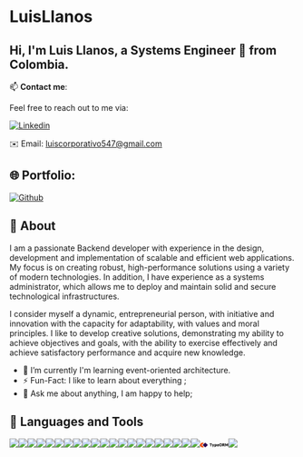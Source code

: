 # LuisLlanos
## Hi, I'm Luis Llanos, a Systems Engineer 🚀 from Colombia.

📫 **Contact me**:

Feel free to reach out to me via:

[![Linkedin](https://img.shields.io/badge/-LinkedIn-blue?style=flat&logo=Linkedin&logoColor=white)](https://www.linkedin.com/in/luis-alfonso-llanos-a64639206/)

✉️ Email: luiscorporativo547@gmail.com


## 🌐 Portfolio:

[![Github](https://img.shields.io/badge/-Github-000?style=for-the-badge&logo=Github&logoColor=white)](https://github.com/luisLlanos23/iaac-bakend-portfolio)

## 🧐 About

I am a passionate Backend developer with experience in the design, development and implementation of scalable and efficient web applications. My focus is on creating robust, high-performance solutions using a variety of modern technologies. In addition, I have experience as a systems administrator, which allows me to deploy and maintain solid and secure technological infrastructures.

I consider myself a dynamic, entrepreneurial person, with initiative and innovation with the capacity for adaptability, with values ​​and moral principles. I like to develop creative solutions, demonstrating my ability to achieve objectives and goals, with the ability to exercise effectively and achieve satisfactory performance and acquire new knowledge.

- 🌱 I’m currently I'm learning event-oriented architecture.
- ⚡️ Fun-Fact: I like to learn about everything ;
- 💬 Ask me about anything, I am happy to help;

## 📌 Languages and Tools

<code><img width="10%" src="https://www.vectorlogo.zone/logos/nodejs/nodejs-ar21.svg"></code><code><img width="10%" src="https://www.vectorlogo.zone/logos/javascript/javascript-ar21.svg"></code><code><img width="10%" src="https://www.vectorlogo.zone/logos/typescriptlang/typescriptlang-ar21.svg"></code><code><img width="10%" src="https://www.vectorlogo.zone/logos/expressjs/expressjs-ar21.svg"></code><code><img width="10%" src="https://www.vectorlogo.zone/logos/nestjs/nestjs-ar21.svg"></code><code><img width="10%" src="https://www.vectorlogo.zone/logos/python/python-ar21.svg"></code><code><img width="10%" src="https://www.vectorlogo.zone/logos/mongodb/mongodb-ar21.svg"></code><code><img width="10%" src="https://www.vectorlogo.zone/logos/postgresql/postgresql-ar21.svg"></code><code><img width="10%" src="https://www.vectorlogo.zone/logos/amazon_aws/amazon_aws-ar21.svg"></code><code><img width="10%" src="https://www.vectorlogo.zone/logos/serverless/serverless-ar21.svg"></code><code><img width="10%" src="https://www.vectorlogo.zone/logos/amazon_awslambda/amazon_awslambda-ar21.svg"></code><code><img width="10%" src="https://www.vectorlogo.zone/logos/terraformio/terraformio-ar21.svg"></code><code><img width="10%" src="https://www.vectorlogo.zone/logos/kubernetes/kubernetes-ar21.svg"></code><code><img width="10%" src="https://www.vectorlogo.zone/logos/docker/docker-ar21.svg"></code><code><img width="10%" src="https://www.vectorlogo.zone/logos/git-scm/git-scm-ar21.svg"></code><code><img width="10%" src="https://www.vectorlogo.zone/logos/debian/debian-ar21.svg"></code><code><img width="10%" src="https://www.vectorlogo.zone/logos/mochajs/mochajs-ar21.svg"></code><code><img width="10%" src="https://www.vectorlogo.zone/logos/jestjsio/jestjsio-ar21.svg"></code><code><img width="10%" src="https://www.vectorlogo.zone/logos/pytest/pytest-ar21.svg"></code><code><img width="10%" src="https://www.vectorlogo.zone/logos/getpostman/getpostman-ar21.svg"></code><code><img width="10%" src="https://www.vectorlogo.zone/logos/sequelizejs/sequelizejs-ar21.svg"></code><code><img width="10%" src="https://github.com/typeorm/typeorm/raw/master/resources/typeorm-logo-colored-dark.png"></code><code><img width="10%" src="https://static1.smartbear.co/swagger/media/assets/images/swagger_logo.svg"></code>

